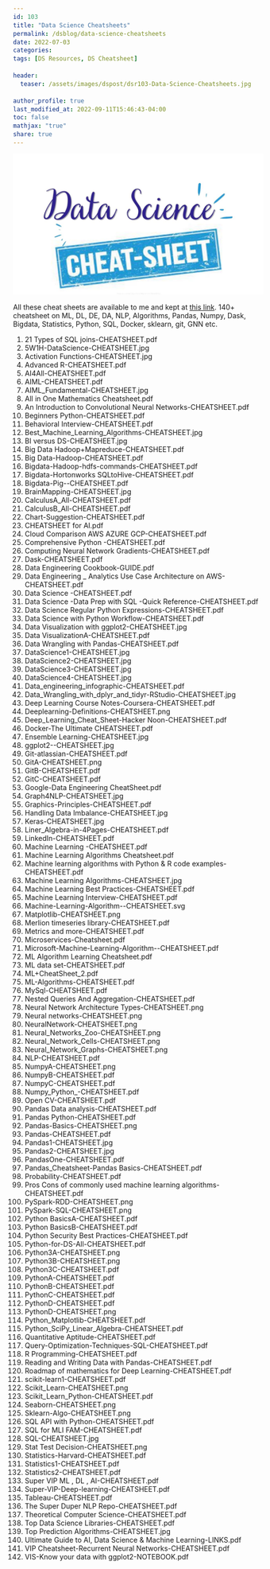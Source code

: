 ```yaml
---
id: 103    
title: "Data Science Cheatsheets"
permalink: /dsblog/data-science-cheatsheets
date: 2022-07-03
categories:
tags: [DS Resources, DS Cheatsheet]

header:
  teaser: /assets/images/dspost/dsr103-Data-Science-Cheatsheets.jpg

author_profile: true
last_modified_at: 2022-09-11T15:46:43-04:00
toc: false
mathjax: "true"
share: true
---
```

![Data Science Cheatsheets](/assets/images/dspost/dsr103-Data-Science-Cheatsheets.jpg)

All these cheat sheets are available to me and kept at <a href="https://drive.google.com/drive/folders/1fy5eofa6IQXgK0uAo_dI7i_QeK8tNHcE?usp=sharing" target="_blank">this link</a>. 140+ cheatsheet on ML, DL, DE, DA, NLP, Algorithms, Pandas, Numpy, Dask, Bigdata, Statistics, Python, SQL, Docker, sklearn, git, GNN etc.

1. 21 Types of SQL joins-CHEATSHEET.pdf
2. 5W1H-DataScience-CHEATSHEET.jpg
3. Activation Functions-CHEATSHEET.jpg
4. Advanced R-CHEATSHEET.pdf
5. AI4All-CHEATSHEET.pdf
6. AIML-CHEATSHEET.pdf
7. AIML_Fundamental-CHEATSHEET.jpg
8. All in One Mathematics Cheatsheet.pdf
9. An Introduction to Convolutional Neural Networks-CHEATSHEET.pdf
10. Beginners Python-CHEATSHEET.pdf
11. Behavioral Interview-CHEATSHEET.pdf
12. Best_Machine_Learning_Algorithms-CHEATSHEET.jpg
13. BI versus DS-CHEATSHEET.jpg
14. Big Data Hadoop+Mapreduce-CHEATSHEET.pdf
15. Big Data-Hadoop-CHEATSHEET.pdf
16. Bigdata-Hadoop-hdfs-commands-CHEATSHEET.pdf
17. Bigdata-Hortonworks SQLtoHive-CHEATSHEET.pdf
18. Bigdata-Pig--CHEATSHEET.pdf
19. BrainMapping-CHEATSHEET.jpg
20. CalculusA_All-CHEATSHEET.pdf
21. CalculusB_All-CHEATSHEET.pdf
22. Chart-Suggestion-CHEATSHEET.pdf
23. CHEATSHEET for AI.pdf
24. Cloud Comparison AWS AZURE GCP-CHEATSHEET.pdf
25. Comprehensive Python -CHEATSHEET.pdf
26. Computing Neural Network Gradients-CHEATSHEET.pdf
27. Dask-CHEATSHEET.pdf
28. Data Engineering Cookbook-GUIDE.pdf
29. Data Engineering _ Analytics Use Case Architecture on AWS-CHEATSHEET.pdf
30. Data Science -CHEATSHEET.pdf
31. Data Science -Data Prep with SQL -Quick Reference-CHEATSHEET.pdf
32. Data Science Regular Python Expressions-CHEATSHEET.pdf
33. Data Science with Python Workflow-CHEATSHEET.pdf
34. Data Visualization with ggplot2-CHEATSHEET.jpg
35. Data VisualizationA-CHEATSHEET.pdf
36. Data Wrangling with Pandas-CHEATSHEET.pdf
37. DataScience1-CHEATSHEET.jpg
38. DataScience2-CHEATSHEET.jpg
39. DataScience3-CHEATSHEET.jpg
40. DataScience4-CHEATSHEET.jpg
41. Data_engineering_infographic-CHEATSHEET.pdf
42. Data_Wrangling_with_dplyr_and_tidyr-RStudio-CHEATSHEET.jpg
43. Deep Learning Course Notes-Coursera-CHEATSHEET.pdf
44. Deeplearning-Definitions-CHEATSHEET.png
45. Deep_Learning_Cheat_Sheet-Hacker Noon-CHEATSHEET.pdf
46. Docker-The Ultimate CHEATSHEET.pdf
47. Ensemble Learning-CHEATSHEET.jpg
48. ggplot2--CHEATSHEET.jpg
49. Git-atlassian-CHEATSHEET.pdf
50. GitA-CHEATSHEET.png
51. GitB-CHEATSHEET.pdf
52. GitC-CHEATSHEET.pdf
53. Google-Data Engineering CheatSheet.pdf
54. Graph4NLP-CHEATSHEET.jpg
55. Graphics-Principles-CHEATSHEET.pdf
56. Handling Data Imbalance-CHEATSHEET.jpg
57. Keras-CHEATSHEET.jpg
58. Liner_Algebra-in-4Pages-CHEATSHEET.pdf
59. LinkedIn-CHEATSHEET.pdf
60. Machine Learning -CHEATSHEET.pdf
61. Machine Learning Algorithms Cheatsheet.pdf
62. Machine learning algorithms with Python & R code examples-CHEATSHEET.pdf
63. Machine Learning Algorithms-CHEATSHEET.jpg
64. Machine Learning Best Practices-CHEATSHEET.pdf
65. Machine Learning Interview-CHEATSHEET.pdf
66. Machine-Learning-Algorithm--CHEATSHEET.svg
67. Matplotlib-CHEATSHEET.png
68. Merlion timeseries library-CHEATSHEET.pdf
69. Metrics and more-CHEATSHEET.pdf
70. Microservices-Cheatsheet.pdf
71. Microsoft-Machine-Learning-Algorithm--CHEATSHEET.pdf
72. ML Algorithm Learning Cheatsheet.pdf
73. ML data set-CHEATSHEET.pdf
74. ML+CheatSheet_2.pdf
75. ML-Algorithms-CHEATSHEET.pdf
76. MySql-CHEATSHEET.pdf
77. Nested Queries And Aggregation-CHEATSHEET.pdf
78. Neural Network Architecture Types-CHEATSHEET.png
79. Neural networks-CHEATSHEET.png
80. NeuralNetwork-CHEATSHEET.png
81. Neural_Networks_Zoo-CHEATSHEET.png
82. Neural_Network_Cells-CHEATSHEET.png
83. Neural_Network_Graphs-CHEATSHEET.png
84. NLP-CHEATSHEET.pdf
85. NumpyA-CHEATSHEET.png
86. NumpyB-CHEATSHEET.pdf
87. NumpyC-CHEATSHEET.pdf
88. Numpy_Python_-CHEATSHEET.pdf
89. Open CV-CHEATSHEET.pdf
90. Pandas Data analysis-CHEATSHEET.pdf
91. Pandas Python-CHEATSHEET.pdf
92. Pandas-Basics-CHEATSHEET.png
93. Pandas-CHEATSHEET.pdf
94. Pandas1-CHEATSHEET.jpg
95. Pandas2-CHEATSHEET.jpg
96. PandasOne-CHEATSHEET.pdf
97. Pandas_Cheatsheet-Pandas Basics-CHEATSHEET.pdf
98. Probability-CHEATSHEET.pdf
99. Pros Cons of commonly used machine learning algorithms-CHEATSHEET.pdf
100. PySpark-RDD-CHEATSHEET.png
101. PySpark-SQL-CHEATSHEET.png
102. Python BasicsA-CHEATSHEET.pdf
103. Python BasicsB-CHEATSHEET.pdf
104. Python Security Best Practices-CHEATSHEET.pdf
105. Python-for-DS-All-CHEATSHEET.pdf
106. Python3A-CHEATSHEET.png
107. Python3B-CHEATSHEET.png
108. Python3C-CHEATSHEET.pdf
109. PythonA-CHEATSHEET.pdf
110. PythonB-CHEATSHEET.pdf
111. PythonC-CHEATSHEET.pdf
112. PythonD-CHEATSHEET.pdf
113. PythonD-CHEATSHEET.png
114. Python_Matplotlib-CHEATSHEET.pdf
115. Python_SciPy_Linear_Algebra-CHEATSHEET.pdf
116. Quantitative Aptitude-CHEATSHEET.pdf
117. Query-Optimization-Techniques-SQL-CHEATSHEET.pdf
118. R Programming-CHEATSHEET.pdf
119. Reading and Writing Data with Pandas-CHEATSHEET.pdf
120. Roadmap of mathematics for Deep Learning-CHEATSHEET.pdf
121. scikit-learn1-CHEATSHEET.pdf
122. Scikit_Learn-CHEATSHEET.png
123. Scikit_Learn_Python-CHEATSHEET.pdf
124. Seaborn-CHEATSHEET.png
125. Sklearn-Algo-CHEATSHEET.png
126. SQL API with Python-CHEATSHEET.pdf
127. SQL for MLI FAM-CHEATSHEET.pdf
128. SQL-CHEATSHEET.jpg
129. Stat Test Decision-CHEATSHEET.png
130. Statistics-Harvard-CHEATSHEET.pdf
131. Statistics1-CHEATSHEET.pdf
132. Statistics2-CHEATSHEET.pdf
133. Super VIP ML , DL , AI-CHEATSHEET.pdf
134. Super-VIP-Deep-learning-CHEATSHEET.pdf
135. Tableau-CHEATSHEET.pdf
136. The Super Duper NLP Repo-CHEATSHEET.pdf
137. Theoretical Computer Science-CHEATSHEET.pdf
138. Top Data Science Libraries-CHEATSHEET.pdf
139. Top Prediction Algorithms-CHEATSHEET.jpg
140. Ultimate Guide to AI, Data Science & Machine Learning-LINKS.pdf
141. VIP Cheatsheet-Recurrent Neural Networks-CHEATSHEET.pdf
142. VIS-Know your data with ggplot2-NOTEBOOK.pdf